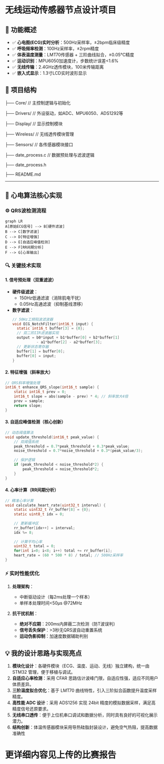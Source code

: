 # 无线运动传感器节点设计项目

## 🎯 功能概述


- ✅ **心电图(ECG)实时分析**：500Hz采样率，±2bpm临床级精度
- ✅ **呼吸频率检测**：100Hz采样率，±2rpm精度
- ✅ **体表温度测量**：LMT70传感器 + 三阶曲线拟合，±0.05℃精度
- ✅ **运动识别**：MPU6050加速度计，步数统计误差<1.6%
- ✅ **无线传输**：2.4GHz透传模块，100米传输距离
- ✅ **嵌入式显示**：1.3寸LCD实时波形显示


## 📂 项目结构

├── Core/                   // 主控制逻辑与初始化

├── Drivers/                // 外设驱动，如ADC、MPU6050、ADS1292等

├── Display/                // 显示控制模块

├── Wireless/               // 无线透传模块管理

├── Sensors/                // 各传感器模块接口

├── date\_process.c          // 数据预处理与滤波逻辑

├── date\_process.h

├── README.md

---

## 🧠 心电算法核心实现

### ⚙️ QRS波检测流程
```mermaid
graph LR
A[原始ECG信号] --> B[硬件滤波]
B --> C[数字滤波]
C --> D[特征增强]
D --> E[自适应峰值检测]
E --> F[RR间期分析]
F --> G[心率输出]
```

### 🔍 关键技术实现

#### 1. 信号预处理（双重滤波）

- **硬件级滤波**：
  - 150Hz低通滤波（消除肌电干扰）
  - 0.05Hz高通滤波（抑制基线漂移）
- **数字滤波**：
  ```c
  // 50Hz工频陷波滤波器
  void ECG_NotchFilter(int16_t input) {
    static int16_t buffer[3] = {0};
    // 双二阶IIR滤波器实现
    output = b0*input + b1*buffer[0] + b2*buffer[1] 
             - a1*buffer[2] - a2*buffer[3];
    // 更新状态寄存器
    buffer[1] = buffer[0];
    buffer[0] = input;
  }
  ```

#### 2. 特征增强（斜率放大）

```c
// QRS斜率增强处理
int16_t enhance_QRS_slope(int16_t sample) {
    static int16_t prev = 0;
    int16_t slope = abs(sample - prev) * 4; // 斜率放大4倍
    prev = sample;
    return slope;
}
```

#### 3. 自适应峰值检测（核心创新）

```c
// 动态阈值算法
void update_threshold(int16_t peak_value) {
    // 双阈值系统
    peak_threshold = 0.7*peak_threshold + 0.3*peak_value;
    noise_threshold = 0.7*noise_threshold + 0.3*(peak_value/3);
    
    // 保护逻辑
    if (peak_threshold < noise_threshold*2) {
        peak_threshold = noise_threshold*2;
    }
}
```

#### 4. 心率计算（RR间期分析）

```c
// 精准心率计算
void calculate_heart_rate(uint32_t interval) {
    static uint32_t rr_buffer[8] = {0};
    static uint8_t idx = 0;
    
    // 更新缓冲区
    rr_buffer[idx++] = interval;
    idx %= 8;
    
    // 计算平均心率
    uint32_t total = 0;
    for(int i=0; i<8; i++) total += rr_buffer[i];
    heart_rate = (60 * 500 * 8) / total; // 500Hz采样率
}
```

### ⚡ 实时性能优化

1. **处理架构**：
   
   - 中断驱动设计（每2ms处理一个样本）
   - 单样本处理时间<50μs @72MHz
2. **抗干扰机制**：
   
   - **绝对不应期**：200ms内屏蔽二次检测（防T波误判）
   - **信号丢失保护**：>3秒无QRS波自动重置系统
   - **运动伪影抑制**：加速度数据辅助判别
     

## 💡 我的设计思路与实现亮点

1. ​**模块化设计**​：各硬件模块（ECG、温度、运动、无线）独立建构，统一由 STM32 管理，便于移植与调试。
2. ​**自适应心率检测**​：采用 CFAR 思路估计波峰门限，自适应性强，适应不同用户体质差异。
3. ​**三阶温度拟合优化**​：基于 LMT70 曲线特性，引入三阶拟合函数提升温度采样精度。
4. ​**高性能 ADC 设计**​：采用 ADS1256 实现 24bit 精度的模拟数据采样，满足高精度信号还原要求。
5. ​**无线串口透传​**​：便于上位机串口调试和数据分析，同时具有良好的可视化展示潜力。
6. ​**结构创新**​：体温传感器模块采用导热硅脂封装设计，避免空气热阻，提高数据准确性

# 更详细内容见上传的比赛报告
